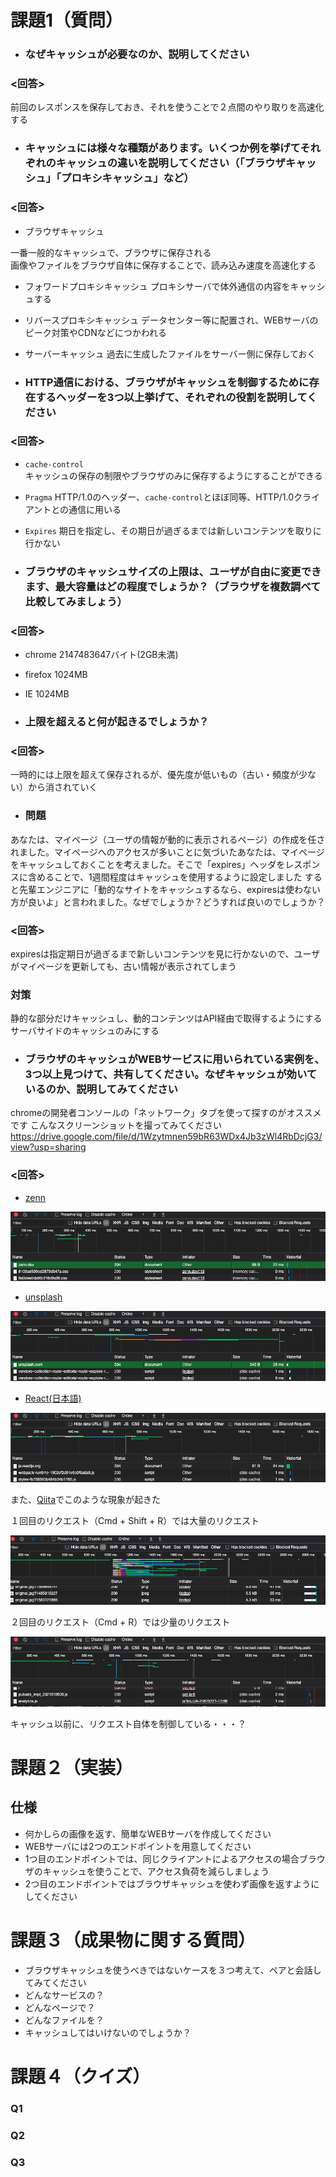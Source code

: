 # 課題1（質問）

- ### なぜキャッシュが必要なのか、説明してください
### <回答>
前回のレスポンスを保存しておき、それを使うことで２点間のやり取りを高速化する
- ### キャッシュには様々な種類があります。いくつか例を挙げてそれぞれのキャッシュの違いを説明してください（「ブラウザキャッシュ」「プロキシキャッシュ」など）
### <回答>
- ブラウザキャッシュ

一番一般的なキャッシュで、ブラウザに保存される  
画像やファイルをブラウザ自体に保存することで、読み込み速度を高速化する

- フォワードプロキシキャッシュ
プロキシサーバで体外通信の内容をキャッシュする

- リバースプロキシキャッシュ
データセンター等に配置され、WEBサーバのピーク対策やCDNなどにつかわれる

- サーバーキャッシュ
過去に生成したファイルをサーバー側に保存しておく

- ### HTTP通信における、ブラウザがキャッシュを制御するために存在するヘッダーを3つ以上挙げて、それぞれの役割を説明してください
### <回答>

- `cache-control`  
キャッシュの保存の制限やブラウザのみに保存するようにすることができる

- `Pragma`
HTTP/1.0のヘッダー、`cache-control`とほぼ同等、HTTP/1.0クライアントとの通信に用いる

- `Expires`
期日を指定し、その期日が過ぎるまでは新しいコンテンツを取りに行かない

- ### ブラウザのキャッシュサイズの上限は、ユーザが自由に変更できます、最大容量はどの程度でしょうか？（ブラウザを複数調べて比較してみましょう）

### <回答>

- chrome 2147483647バイト(2GB未満)
- firefox 1024MB
- IE 1024MB

- ### 上限を超えると何が起きるでしょうか？

### <回答>

一時的には上限を超えて保存されるが、優先度が低いもの（古い・頻度が少ない）から消されていく

- ### 問題
あなたは、マイページ（ユーザの情報が動的に表示されるページ）の作成を任されました。マイページへのアクセスが多いことに気づいたあなたは、マイページをキャッシュしておくことを考えました。そこで「expires」ヘッダをレスポンスに含めることで、1週間程度はキャッシュを使用するように設定しました
すると先輩エンジニアに「動的なサイトをキャッシュするなら、expiresは使わない方が良いよ」と言われました。なぜでしょうか？どうすれば良いのでしょうか？
### <回答>

expiresは指定期日が過ぎるまで新しいコンテンツを見に行かないので、ユーザがマイページを更新しても、古い情報が表示されてしまう

### 対策
静的な部分だけキャッシュし、動的コンテンツはAPI経由で取得するようにする  
サーバサイドのキャッシュのみにする

- ### ブラウザのキャッシュがWEBサービスに用いられている実例を、3つ以上見つけて、共有してください。なぜキャッシュが効いているのか、説明してみてください
chromeの開発者コンソールの「ネットワーク」タブを使って探すのがオススメです
こんなスクリーンショットを撮ってみてください
https://drive.google.com/file/d/1Wzytmnen59bR63WDx4Jb3zWl4RbDcjG3/view?usp=sharing

### <回答>

- [zenn](https://zenn.dev/)

![zenn](images/zenn.png)  

- [unsplash](https://unsplash.com/)

![unsplash](images/unsplash.png)  

- [React(日本語)](https://ja.reactjs.org/)

![react](images/react.png)  


また、[Qiita](https://qiita.com/)でこのような現象が起きた

１回目のリクエスト（Cmd + Shift + R）では大量のリクエスト  

![qiita1](images/qiita1.png)  

２回目のリクエスト（Cmd + R）では少量のリクエスト  

![qiita2](images/qiita2.png)  

キャッシュ以前に、リクエスト自体を制御している・・・？



# 課題２（実装）
## 仕様
- 何かしらの画像を返す、簡単なWEBサーバを作成してください
- WEBサーバには2つのエンドポイントを用意してください
- 1つ目のエンドポイントでは、同じクライアントによるアクセスの場合ブラウザのキャッシュを使うことで、アクセス負荷を減らしましょう
- 2つ目のエンドポイントではブラウザキャッシュを使わず画像を返すようにしてください


# 課題３（成果物に関する質問）

- ブラウザキャッシュを使うべきではないケースを３つ考えて、ペアと会話してみてください
- どんなサービスの？
- どんなページで？
- どんなファイルを？
- キャッシュしてはいけないのでしょうか？


# 課題４（クイズ）
### Q1 
### Q2
### Q3
